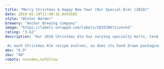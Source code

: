```yaml
---
title: "Merry Christmas & Happy New Year (Our Special Ale) (2018)"
date: 2019-02-10T11:49:32.654358Z
style: "Winter Warmer"
brewery: "Anchor Brewing Company"
image: "https://labels.untappd.com/labels/2835306?size=hd"
rating: "3.62"
description: "Our 2018 Christmas Ale has varying specialty malts, lending rich flavors of brûléed sugars, holiday spices and freshly baked banana bread with a velvety finish. The aromatics are quintessential for the holiday season: nutty candied yams and resinous pine. It pours a nice mahogany brown color with a fluffy, tan head.  As each Christmas Ale recipe evolves, so does its hand drawn packaging, created by long-time Anchor Illustrator Jim Stitt, who has been creating Anchor’s Christmas Ale labels since 1975. Since ancient times, trees have symbolized the winter solstice when the earth, with its seasons, appears born anew. For the 2018 release, Stitt created a brimming Korean Pine Tree for the label. Native to both North and South Korea, the Korean Pine Tree is a symbol of peace and a reminder of the spirit of the season. It flourishes in the picturesque botanical gardens just north of San Francisco, Anchor’s home base."
abv: "6.9"
ibu: "40"
robots: noindex,nofollow
---
```

